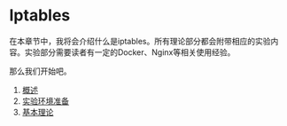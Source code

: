 # Iptables

在本章节中，我将会介绍什么是iptables。所有理论部分都会附带相应的实验内容。实验部分需要读者有一定的Docker、Nginx等相关使用经验。

那么我们开始吧。

1. [概述](./what-is-iptables.md)
2. [实验环境准备](./experiment-setup.md)
3. [基本理论](./iptables-all-in-one.md)
